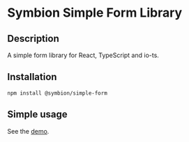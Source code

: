Symbion Simple Form Library
===========================

Description
-----------
A simple form library for React, TypeScript and io-ts.

Installation
------------
    npm install @symbion/simple-form

Simple usage
------------
See the [demo](https://github.com/szilu/simple-form-demo).
